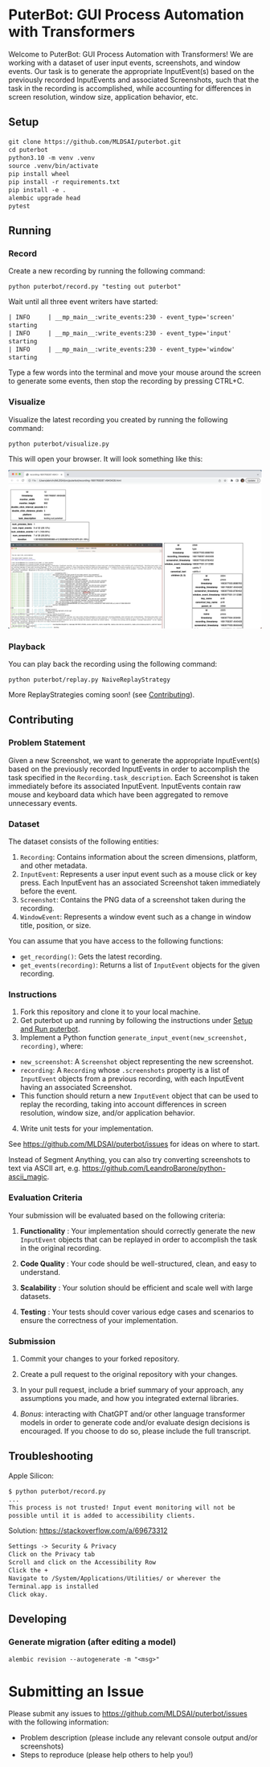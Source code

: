# PuterBot: GUI Process Automation with Transformers

Welcome to PuterBot: GUI Process Automation with Transformers! We are working with a dataset of user input events, screenshots, and window events. Our task is to generate the appropriate InputEvent(s) based on the previously recorded InputEvents and associated Screenshots, such that the task in the recording is accomplished, while accounting for differences in screen resolution, window size, application behavior, etc.

## Setup

```
git clone https://github.com/MLDSAI/puterbot.git
cd puterbot
python3.10 -m venv .venv
source .venv/bin/activate
pip install wheel
pip install -r requirements.txt
pip install -e .
alembic upgrade head
pytest
```

## Running

### Record

Create a new recording by running the following command:

```
python puterbot/record.py "testing out puterbot"
```

Wait until all three event writers have started:
```
| INFO     | __mp_main__:write_events:230 - event_type='screen' starting
| INFO     | __mp_main__:write_events:230 - event_type='input' starting
| INFO     | __mp_main__:write_events:230 - event_type='window' starting
```

Type a few words into the terminal and move your mouse around the screen
to generate some events, then stop the recording by pressing CTRL+C.


### Visualize

Visualize the latest recording you created by running the following command:

```
python puterbot/visualize.py
```

This will open your browser. It will look something like this:

![visualize.py](./assets/visualize.png)

### Playback

You can play back the recording using the following command:

```
python puterbot/replay.py NaiveReplayStrategy
```

More ReplayStrategies coming soon! (see [Contributing](#Contributing)).


## Contributing

### Problem Statement

Given a new Screenshot, we want to generate the appropriate InputEvent(s) based on the previously recorded InputEvents in order to accomplish the task specified in the `Recording.task_description`. Each Screenshot is taken immediately before its associated InputEvent. InputEvents contain raw mouse and keyboard data which have been aggregated to remove unnecessary events.

### Dataset

The dataset consists of the following entities: 
1. `Recording`: Contains information about the screen dimensions, platform, and other metadata. 
2. `InputEvent`: Represents a user input event such as a mouse click or key press. Each InputEvent has an associated Screenshot taken immediately before the event. 
3. `Screenshot`: Contains the PNG data of a screenshot taken during the recording. 
4. `WindowEvent`: Represents a window event such as a change in window title, position, or size.

You can assume that you have access to the following functions: 
- `get_recording()`: Gets the latest recording. 
- `get_events(recording)`: Returns a list of `InputEvent` objects for the given recording.

### Instructions

1. Fork this repository and clone it to your local machine. 
2. Get puterbot up and running by following the instructions under [Setup and Run puterbot](#setup-and-run-puterbot).
3. Implement a Python function `generate_input_event(new_screenshot, recording)`, where:
- `new_screenshot`: A `Screenshot` object representing the new screenshot. 
- `recording`: A `Recording` whose `.screenshots` property is a list of `InputEvent` objects from a previous recording, with each InputEvent having an associated Screenshot.
- This function should return a new `InputEvent` object that can be used to replay the recording, taking into account differences in screen resolution, window size, and/or application behavior.
4. Write unit tests for your implementation.

See https://github.com/MLDSAI/puterbot/issues for ideas on where to start.

Instead of Segment Anything, you can also try converting screenshots to text via ASCII art, e.g. https://github.com/LeandroBarone/python-ascii_magic.

### Evaluation Criteria

Your submission will be evaluated based on the following criteria: 

1. **Functionality** : Your implementation should correctly generate the new `InputEvent` objects that can be replayed in order to accomplish the task in the original recording.

2. **Code Quality** : Your code should be well-structured, clean, and easy to understand. 

3. **Scalability** : Your solution should be efficient and scale well with large datasets. 

4. **Testing** : Your tests should cover various edge cases and scenarios to ensure the correctness of your implementation.

### Submission

1. Commit your changes to your forked repository.

2. Create a pull request to the original repository with your changes.

3. In your pull request, include a brief summary of your approach, any assumptions you made, and how you integrated external libraries.

4. *Bonus*: interacting with ChatGPT and/or other language transformer models in order to generate code and/or evaluate design decisions is encouraged. If you choose to do so, please include the full transcript.

## Troubleshooting

Apple Silicon:

```
$ python puterbot/record.py
...
This process is not trusted! Input event monitoring will not be possible until it is added to accessibility clients.
```

Solution:
https://stackoverflow.com/a/69673312

```
Settings -> Security & Privacy
Click on the Privacy tab
Scroll and click on the Accessibility Row
Click the +
Navigate to /System/Applications/Utilities/ or wherever the Terminal.app is installed
Click okay.
```

## Developing

### Generate migration (after editing a model)

```
alembic revision --autogenerate -m "<msg>"
```

# Submitting an Issue

Please submit any issues to https://github.com/MLDSAI/puterbot/issues with the
following information:

- Problem description (please include any relevant console output and/or screenshots)
- Steps to reproduce (please help others to help you!)
